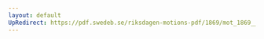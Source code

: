 ```yaml
---
layout: default
UpRedirect: https://pdf.swedeb.se/riksdagen-motions-pdf/1869/mot_1869__ak__00067/mot_1869__ak__00067_001.pdf
---
```

